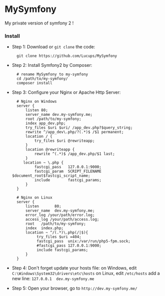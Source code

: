 MySymfony
=========

My private version of symfony 2 !

### Install

+ Step 1: Download or `git clone` the code:

        git clone https://github.com/Lucups/MySymfony

+ Step 2: Install Symfony2 by Composer:

        # rename MySymfony to my-symfony
        cd /path/to/my-symfony/
        composer install

+ Step 3: Configure your Nginx or Apache Http Server:

        # Nginx on Windows
        server {
            listen 80;
            server_name dev.my-symfony.me;
            root /path/to/my-symfony;
            index app_dev.php;
            try_files $uri $uri/ /app_dev.php?$query_string;
            rewrite ^/app_dev\.php/?(.*)$ /$1 permanent;
            location / {
                try_files $uri @rewriteapp;
            }
            location @rewriteapp {
                rewrite ^(.*)$ /app_dev.php/$1 last;
            }
           location ~ \.php {
                fastcgi_pass   127.0.0.1:9000;
                fastcgi_param  SCRIPT_FILENAME  $document_root$fastcgi_script_name;
                include        fastcgi_params;
            }
        }

        # Nginx on Linux
        server {
            listen       80;
            server_name  dev.my-symfony.me;
            error_log /your/path/error.log;
            access_log /your/path/access.log;
            root   /path/to/my-symfony;
            index  index.php;
            location ~ ^/(.*)\.php(/|$){
                 try_files $uri =404;
                 fastcgi_pass  unix:/var/run/php5-fpm.sock;
                 #fastcgi_pass 127.0.0.1:9000;
                 include fastcgi_params;
            }
        }

+ Step 4: Don't forget update your hosts file:
    on Windows, edit `C:\Windows\System32\drivers\etc\hosts`
    on Linux, edit `/etc/hosts`
    add a new line: `127.0.0.1  dev.my-symfony.me`

+ Step 5: Open your browser, go to `http://dev.my-symfony.me/`